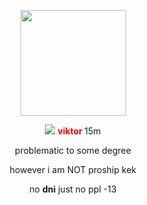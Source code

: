 <p align="center">
<img src="https://files.catbox.moe/24aoe6.png" 
     width="169" 
     height="169" />
</p>

<p align="center">
<img src="https://gifcity.carrd.co/assets/images/gallery08/0d2fdfa5.gif?v=b2f08ae6"> <b><font color="red"> viktor </font></b>  15m 
</p>

<p align="center">
problematic to some degree </p>
<p align="center">
  however i am NOT proship kek </p>
<p align="center">
 no <b>dni</b> just no ppl -13</p>
